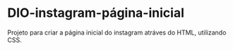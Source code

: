 # DIO-instagram-página-inicial

Projeto para criar a página inicial do instagram atráves do HTML, utilizando CSS.
